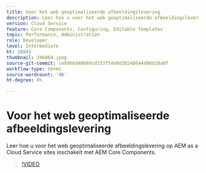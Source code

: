 ```yaml
---
title: Voor het web geoptimaliseerde afbeeldingslevering
description: Leer hoe u voor het web geoptimaliseerde afbeeldingslevering op AEM as a Cloud Service sites inschakelt met AEM Core Components.
version: Cloud Service
feature: Core Components, Configuring, Editable Templates
topic: Performance, Administration
role: Developer
level: Intermediate
kt: 10843
thumbnail: 346064.jpeg
source-git-commit: ce9966d48689cd153f5de9d20240644d96d10adf
workflow-type: tm+mt
source-wordcount: '46'
ht-degree: 0%

---
```



# Voor het web geoptimaliseerde afbeeldingslevering

Leer hoe u voor het web geoptimaliseerde afbeeldingslevering op AEM as a Cloud Service sites inschakelt met AEM Core Components.

>[!VIDEO](https://video.tv.adobe.com/v/346064/?quality=12&learn=on)
